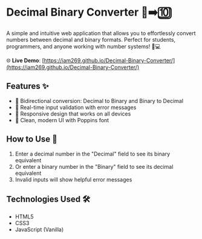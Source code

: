 # Decimal Binary Converter 🔢➡️🔟

A simple and intuitive web application that allows you to effortlessly convert numbers between decimal and binary formats. Perfect for students, programmers, and anyone working with number systems! 🧮💻

🌐 **Live Demo**: [https://iam269.github.io/Decimal-Binary-Converter/](https://iam269.github.io/Decimal-Binary-Converter/)

## Features ✨
- 🔄 Bidirectional conversion: Decimal to Binary and Binary to Decimal
- 🎯 Real-time input validation with error messages
- 📱 Responsive design that works on all devices
- 🎨 Clean, modern UI with Poppins font

## How to Use 🚀
1. Enter a decimal number in the "Decimal" field to see its binary equivalent
2. Or enter a binary number in the "Binary" field to see its decimal equivalent
3. Invalid inputs will show helpful error messages

## Technologies Used 🛠️
- HTML5
- CSS3
- JavaScript (Vanilla)